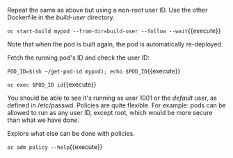 Repeat the same as above but using a non-root user ID.  Use the other Dockerfile in the _build-user_ directory. 

``oc start-build mypod --from-dir=build-user --follow --wait``{{execute}}

Note that when the pod is built again, the pod is automatically re-deployed.

Fetch the running pod's ID and check the user ID:

``POD_ID=$(sh ~/get-pod-id mypod); echo $POD_ID``{{execute}}

``oc exec $POD_ID id``{{execute}}

You should be able to see it's running as user 1001 or the _default_ user, as defined in /etc/passwd.  Policies are quite flexible.
For example: pods can be allowed to run as any user ID, except root, which would be more secure than what we have done. 

Explore what else can be done with policies.

``oc adm policy --help``{{execute}}

